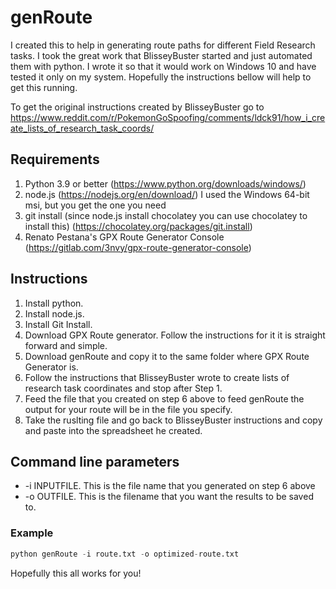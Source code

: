 # genRoute

I created this to help in generating route paths for different Field Research tasks. I took the great work that BlisseyBuster started and just automated them with python. I wrote it so that it would work on Windows 10 and have tested it only on my system. Hopefully the instructions bellow will help to get this running.

To get the original instructions created by BlisseyBuster go to https://www.reddit.com/r/PokemonGoSpoofing/comments/ldck91/how_i_create_lists_of_research_task_coords/

## Requirements
1. Python 3.9 or better (https://www.python.org/downloads/windows/)
2. node.js (https://nodejs.org/en/download/) I used the Windows 64-bit msi, but you get the one you need
3. git install (since node.js install chocolatey you can use chocolatey to install this) (https://chocolatey.org/packages/git.install)
4. Renato Pestana's GPX Route Generator Console (https://gitlab.com/3nvy/gpx-route-generator-console)

## Instructions
1. Install python.
2. Install node.js.
3. Install Git Install.
4. Download GPX Route generator. Follow the instructions for it it is straight forward and simple.
5. Download genRoute and copy it to the same folder where GPX Route Generator is.
6. Follow the instructions that BlisseyBuster wrote to create lists of research task coordinates and stop after Step 1.
7. Feed the file that you created on step 6 above to feed genRoute the output for your route will be in the file you specify.
8. Take the ruslting file and go back to BlisseyBuster instructions and copy and paste into the spreadsheet he created.

## Command line parameters
* -i INPUTFILE. This is the file name that you generated on step 6 above
* -o OUTFILE. This is the filename that you want the results to be saved to.

### Example

```python
python genRoute -i route.txt -o optimized-route.txt
```

Hopefully this all works for you!
